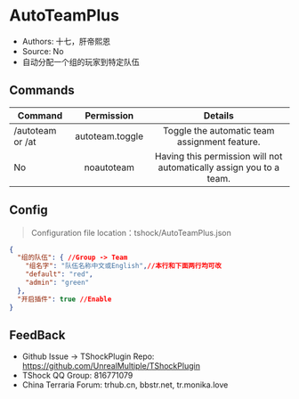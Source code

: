# AutoTeamPlus

- Authors: 十七，肝帝熙恩
- Source: No
- 自动分配一个组的玩家到特定队伍

## Commands

| Command          |   Permission    |          Details          |
|------------------|:---------------:| :------: |
| /autoteam or /at | autoteam.toggle |   Toggle the automatic team assignment feature.   |
| No               |   noautoteam    |   Having this permission will not automatically assign you to a team.   |

## Config
> Configuration file location：tshock/AutoTeamPlus.json
```json
{
  "组的队伍": { //Group -> Team
    "组名字": "队伍名称中文或English",//本行和下面两行均可改
    "default": "red",
    "admin": "green"
  },
  "开启插件": true //Enable
}
```
## FeedBack
- Github Issue -> TShockPlugin Repo: https://github.com/UnrealMultiple/TShockPlugin
- TShock QQ Group: 816771079
- China Terraria Forum: trhub.cn, bbstr.net, tr.monika.love

